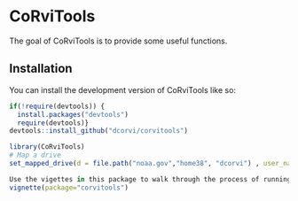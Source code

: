 
# CoRviTools

<!-- badges: start -->
<!-- badges: end -->

The goal of CoRviTools is to provide some useful functions.

## Installation

You can install the development version of CoRviTools like so:

``` r
if(!require(devtools)) {
  install.packages("devtools")
  require(devtools)}
devtools::install_github("dcorvi/corvitools")
```


``` r
library(CoRviTools)
# Map a drive
set_mapped_drive(d = file.path("noaa.gov","home38", "dcorvi") , user_name = "dcorvi", password = key_get("woods hole network", "dcorvi"))

Use the vigettes in this package to walk through the process of running this function:
vignette(package="corvitools")

```


